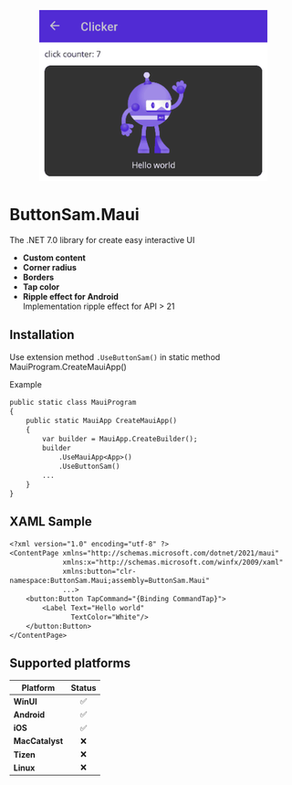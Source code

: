 <p align="center">
<img src="Images/android13.gif" width="400"/>
</p>

# ButtonSam.Maui
The .NET 7.0 library for create easy interactive UI
- **Custom content**
- **Corner radius**
- **Borders**
- **Tap color**
- **Ripple effect for Android**</br>
Implementation ripple effect for API > 21

## Installation
Use extension method `.UseButtonSam()` in static method MauiProgram.CreateMauiApp() 

Example
```
public static class MauiProgram
{
    public static MauiApp CreateMauiApp()
    {
        var builder = MauiApp.CreateBuilder();
        builder
            .UseMauiApp<App>()
            .UseButtonSam()
        ...
    }
}
```

## XAML Sample
```
<?xml version="1.0" encoding="utf-8" ?>
<ContentPage xmlns="http://schemas.microsoft.com/dotnet/2021/maui"
             xmlns:x="http://schemas.microsoft.com/winfx/2009/xaml"
             xmlns:button="clr-namespace:ButtonSam.Maui;assembly=ButtonSam.Maui"
             ...>
    <button:Button TapCommand="{Binding CommandTap}">
        <Label Text="Hello world"
               TextColor="White"/>
    </button:Button>
</ContentPage>
```

## Supported platforms
| Platform | Status |
|-|:-:|
| **WinUI** | ✅ |
| **Android** | ✅ |
| **iOS** | ✅ |
| **MacCatalyst** | ❌ |
| **Tizen** | ❌ |
| **Linux** | ❌ |
